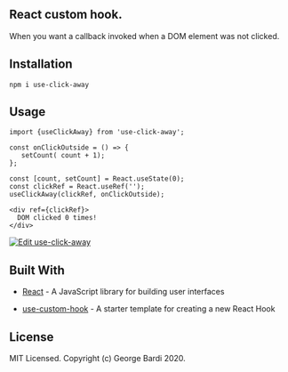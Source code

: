 ## React custom hook.

When you want a callback invoked when a DOM element was not clicked.

## Installation

```
npm i use-click-away
```

## Usage

```
import {useClickAway} from 'use-click-away';

const onClickOutside = () => {
   setCount( count + 1);
};

const [count, setCount] = React.useState(0);
const clickRef = React.useRef('');
useClickAway(clickRef, onClickOutside); 
   
<div ref={clickRef}>
  DOM clicked 0 times!
</div>

```
[![Edit use-click-away](https://codesandbox.io/static/img/play-codesandbox.svg)](https://codesandbox.io/s/use-click-away-0vtmy?fontsize=14&hidenavigation=1&theme=dark)

## Built With

- [React](https://reactjs.org/) - A JavaScript library for building user interfaces

- [use-custom-hook](https://github.com/colbyfayock/use-custom-hook) - A starter template for creating a new React Hook

## License

MIT Licensed. Copyright (c) George Bardi 2020.
